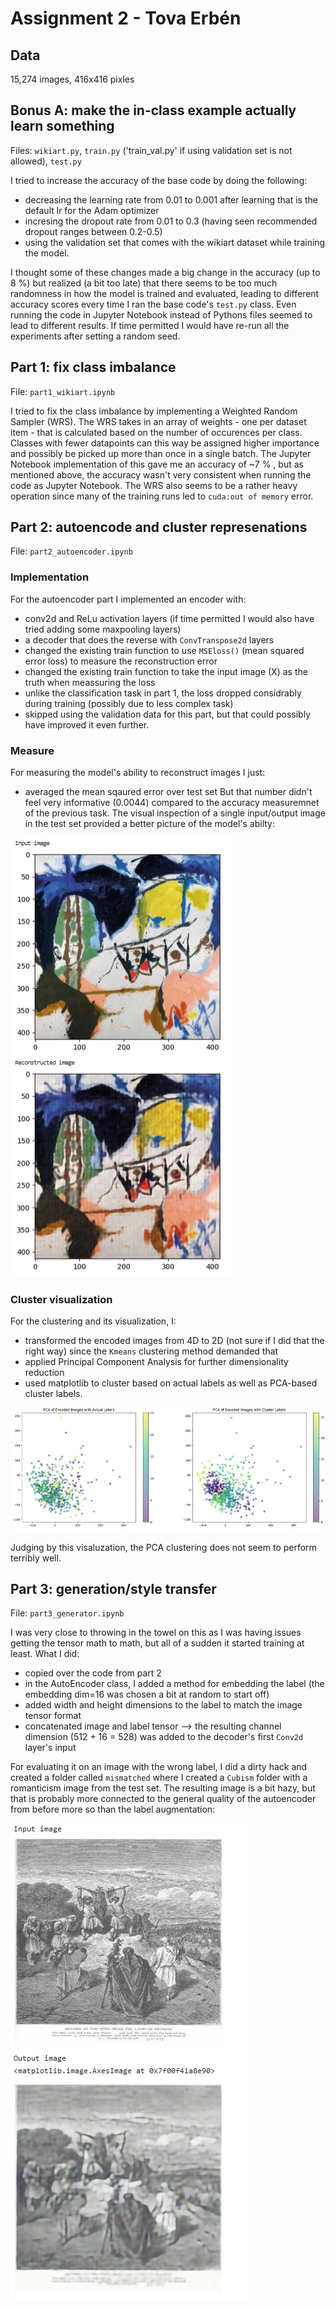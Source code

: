 # Assignment 2 - Tova Erbén

## Data

15,274 images, 416x416 pixles

## Bonus A: make the in-class example actually learn something

Files: `wikiart.py`, `train.py` ('train_val.py' if using validation set is not allowed), `test.py`

I tried to increase the accuracy of the base code by doing the following:
* decreasing the learning rate from 0.01 to 0.001 after learning that is the default lr for the Adam optimizer
* incresing the dropout rate from 0.01 to 0.3 (having seen recommended dropout ranges between 0.2-0.5)
* using the validation set that comes with the wikiart dataset while training the model.
  
I thought some of these changes made a big change in the accuracy (up to 8 %) but realized (a bit too late) that there seems to be too much randomness in how the model is trained and evaluated, leading to different accuracy scores every time I ran the base code's `test.py` class. Even running the code in Jupyter Notebook instead of Pythons files seemed to lead to different results. If time permitted I would have re-run all the experiments after setting a random seed.

## Part 1: fix class imbalance

File: `part1_wikiart.ipynb`

I tried to fix the class imbalance by implementing a Weighted Random Sampler (WRS). The WRS takes in an array of weights - one per dataset item - that is calculated based on the number of occurences per class. Classes with fewer datapoints can this way be assigned higher importance and possibly be picked up more than once in a single batch. The Jupyter Notebook implementation of this gave me an accuracy of ~7 % , but as mentioned above, the accuracy wasn't very consistent when running the code as Jupyter Notebook. The WRS also seems to be a rather heavy operation since many of the training runs led to `cuda:out of memory` error. 

## Part 2: autoencode and cluster represenations

File: `part2_autoencoder.ipynb`

### Implementation 

For the autoencoder part I implemented an encoder  with:
* conv2d and ReLu activation layers (if time permitted I would also have tried adding some maxpooling layers)
* a decoder that does the reverse with `ConvTranspose2d` layers
* changed the existing train function to use `MSEloss()` (mean squared error loss) to measure the reconstruction error 
* changed the existing train function to take the input image (X) as the truth when meassuring the loss
* unlike the classification task in part 1, the loss dropped considrably during training (possibly due to less complex task)
* skipped using the validation data for this part, but that could possibly have improved it even further.

### Measure

For measuring the model's ability to reconstruct images I just:
* averaged the mean sqaured error over test set
But that number didn't feel very informative (0.0044) compared to the accuracy measuremnet of the previous task. The visual inspection of a single input/output image in the test set provided a better picture of the model's abilty:

![image](images/a2_input_output2.png)

### Cluster visualization

For the clustering and its visualization, I:
* transformed the encoded images from 4D to 2D (not sure if I did that the right way) since the `Kmeans` clustering method demanded that 
* applied Principal Component Analysis for further dimensionality reduction
* used matplotlib to cluster based on actual labels as well as PCA-based cluster labels.

![image](images/pca_encoded_images_actual_and_cluster_labels.png)

Judging by this visaluzation, the PCA clustering does not seem to perform terribly well.

## Part 3: generation/style transfer

File: `part3_generator.ipynb`

I was very close to throwing in the towel on this as I was having issues getting the tensor math to math, but all of a sudden it started training at least. What I did:
* copied over the code from part 2
* in the AutoEncoder class, I added a method for embedding the label (the embedding dim=16 was chosen a bit at random to start off)
* added width and height dimensions to the label to match the image tensor format
* concatenated image and label tensor --> the resulting channel dimension (512 + 16 = 528) was added to the decoder's first `Conv2d` layer's input

For evaluating it on an image with the wrong label, I did a dirty hack and created a folder called `mismatched` where I created a `Cubism` folder with a romanticism image from the test set. The resulting image is a bit hazy, but that is probably more connected to the general quality of the autoencoder from before more so than the label augmentation: 

![image](images/a2_generator_evaluation.png)
